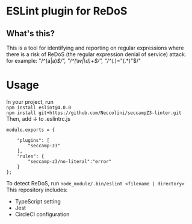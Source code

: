 # ESLint plugin for ReDoS

## What's this?
This is a tool for identifying and reporting on regular expressions where 
there is a risk of ReDoS (the regular expression denial of service) attack.<br>
for example: "/^(a|a)*$/", "/^(\w|\d)+$/", "/^(.*)="(.*)"$/"

# Usage<br>
In your project, run<br>
```npm install eslint@4.0.0```<br>
```npm install git+https://github.com/Neccolini/seccampZ3-linter.git```<br>
Then, add ↓ to .eslintrc.js<br>
```
module.exports = {

    "plugins": [
        "seccamp-z3"
    ],
    "rules": {
        "seccamp-z3/no-literal":"error"
    }
};
```

To detect ReDoS, run
```node_module/.bin/eslint <filename | directory>```<br>
This repository includes:

* TypeScript setting
* Jest
* CircleCI configuration

